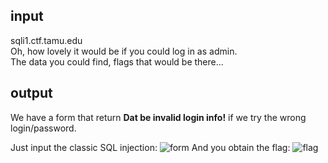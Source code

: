 ## input
sqli1.ctf.tamu.edu  
Oh, how lovely it would be if you could log in as admin.  
The data you could find, flags that would be there...  

## output
We have a form that return __Dat be invalid login info!__ if we try the wrong login/password.  

Just input the classic SQL injection:
![form](https://github.com/mhackgyver-squad/mhackgyver/blob/master/writeup/images/SQL_The_Injectioning_form.png)
And you obtain the flag:
![flag](https://github.com/mhackgyver-squad/mhackgyver/blob/master/writeup/images/SQL_The_Injectioning_flag.png)

